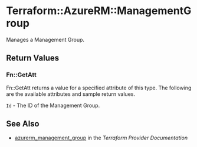 # Terraform::AzureRM::ManagementGroup

Manages a Management Group.

## Return Values

### Fn::GetAtt

Fn::GetAtt returns a value for a specified attribute of this type. The following are the available attributes and sample return values.

`Id` - The ID of the Management Group.

## See Also

* [azurerm_management_group](https://www.terraform.io/docs/providers/azurerm/r/management_group.html) in the _Terraform Provider Documentation_